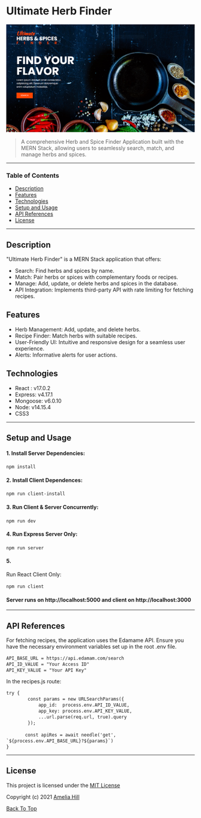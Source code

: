 # Ultimate Herb Finder

![Project Image](spices.png)

> A comprehensive Herb and Spice Finder Application built with the MERN Stack, allowing users to seamlessly search, match, and manage herbs and spices.

---

### Table of Contents

- [Description](#description)
- [Features](#features)
- [Technologies](#technologies)
- [Setup and Usage](#setup)
- [API References](#references)
- [License](#license)

---

## Description

"Ultimate Herb Finder" is a MERN Stack application that offers:

- Search: Find herbs and spices by name.
- Match: Pair herbs or spices with complementary foods or recipes.
- Manage: Add, update, or delete herbs and spices in the database.
- API Integration: Implements third-party API with rate limiting for fetching recipes.

## Features

- Herb Management: Add, update, and delete herbs.
- Recipe Finder: Match herbs with suitable recipes.
- User-Friendly UI: Intuitive and responsive design for a seamless user experience.
- Alerts: Informative alerts for user actions.

## Technologies

- React : v17.0.2
- Express: v4.17.1
- Mongoose: v6.0.10
- Node: v14.15.4
- CSS3

---

## Setup and Usage

#### 1. Install Server Dependencies:

`npm install`

#### 2. Install Client Dependences:

`npm run client-install`

#### 3. Run Client & Server Concurrently:

`npm run dev`

#### 4. Run Express Server Only:

`npm run server`

#### 5. 
Run React Client Only:

`npm run client`

#### Server runs on http://localhost:5000 and client on http://localhost:3000

---

## API References
For fetching recipes, the application uses the Edamame API. Ensure you have the necessary environment variables set up in the root .env file.

```
API_BASE_URL = https://api.edamam.com/search
API_ID_VALUE = "Your Access ID"
API_KEY_VALUE = "Your API Key"
```

In the recipes.js route:

```
try {
        const params = new URLSearchParams({
            app_id:  process.env.API_ID_VALUE,
            app_key: process.env.API_KEY_VALUE,
            ...url.parse(req.url, true).query
        });

       const apiRes = await needle('get', `${process.env.API_BASE_URL}?${params}`)
}

```

---

## License

This project is licensed under the [MIT License](#LICENSE.txt)

Copyright (c) 2021 [Amelia Hill](#https://ameliahill.com)

[Back To Top](#ultimate-herb-finder)
